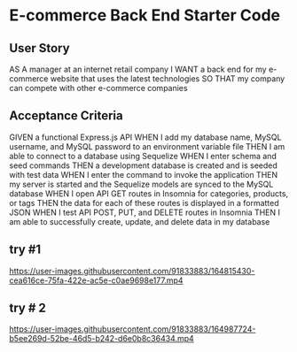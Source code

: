 # E-commerce Back End Starter Code

## User Story 
AS A manager at an internet retail company
I WANT a back end for my e-commerce website that uses the latest technologies
SO THAT my company can compete with other e-commerce companies

## Acceptance Criteria
GIVEN a functional Express.js API
WHEN I add my database name, MySQL username, and MySQL password to an environment variable file
THEN I am able to connect to a database using Sequelize
WHEN I enter schema and seed commands
THEN a development database is created and is seeded with test data
WHEN I enter the command to invoke the application
THEN my server is started and the Sequelize models are synced to the MySQL database
WHEN I open API GET routes in Insomnia for categories, products, or tags
THEN the data for each of these routes is displayed in a formatted JSON
WHEN I test API POST, PUT, and DELETE routes in Insomnia
THEN I am able to successfully create, update, and delete data in my database

## try #1
https://user-images.githubusercontent.com/91833883/164815430-cea616ce-75fa-422e-ac5e-c0ae9698e177.mp4

## try # 2
https://user-images.githubusercontent.com/91833883/164987724-b5ee269d-52be-46d5-b242-d6e0b8c36434.mp4

